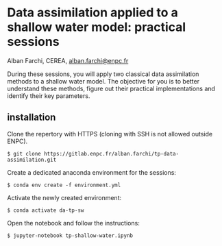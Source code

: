 # Data assimilation applied to a shallow water model: practical sessions

Alban Farchi, CEREA, [alban.farchi@enpc.fr](mailto:alban.farchi@enpc.fr)

During these sessions, you will apply two classical data assimilation methods 
to a shallow water model. The objective for you is to better understand these 
methods, figure out their practical implementations and identify their key parameters.

## installation

Clone the repertory with HTTPS (cloning with SSH is not allowed outside ENPC).

    $ git clone https://gitlab.enpc.fr/alban.farchi/tp-data-assimilation.git

Create a dedicated anaconda environment for the sessions:

    $ conda env create -f environment.yml

Activate the newly created environment:

    $ conda activate da-tp-sw

Open the notebook and follow the instructions:

    $ jupyter-notebook tp-shallow-water.ipynb
